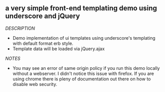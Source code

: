 ## a very simple front-end templating demo using underscore and jQuery

*DESCRIPTION*
- Demo implementation of ui templates using underscore's templating with default format erb style. 
- Template data will be loaded via jQuery.ajax

*NOTES*
- You may see an error of same origin policy if you run this demo locally without a webserver. I didn't notice this issue with firefox. If you are using chrome there is pleny of documentation out there on how to disable web security.
